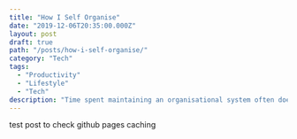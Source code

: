 ```yaml
---
title: "How I Self Organise"
date: "2019-12-06T20:35:00.000Z"
layout: post
draft: true
path: "/posts/how-i-self-organise/"
category: "Tech"
tags:
  - "Productivity"
  - "Lifestyle"
  - "Tech"
description: "Time spent maintaining an organisational system often doesn't have a good ROI. I found one of those rare cases"
---
```



test post to check github pages caching